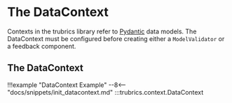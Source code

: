 # The DataContext
Contexts in the trubrics library refer to [Pydantic](https://pydantic-docs.helpmanual.io/) data models. The DataContext must be configured before creating either a `ModelValidator` or a feedback component.

## The DataContext
!!!example "DataContext Example"
    --8<-- "docs/snippets/init_datacontext.md"
:::trubrics.context.DataContext
